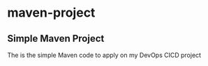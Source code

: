 # maven-project

## Simple Maven Project

The is the simple Maven code to apply on my DevOps CICD project

